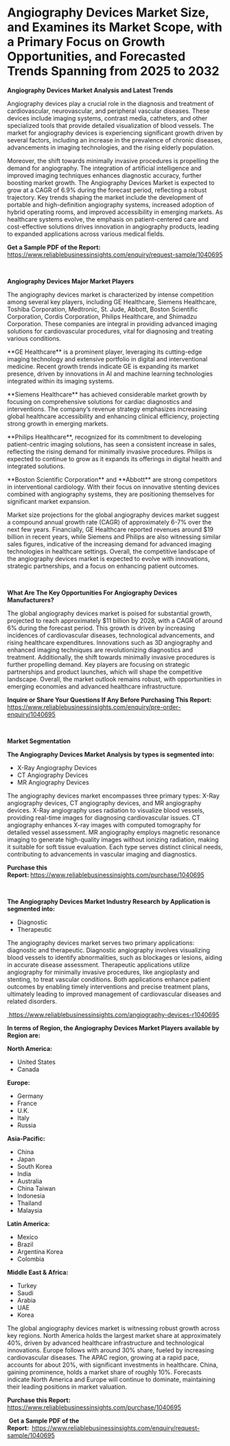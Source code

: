 <p><h1>Angiography Devices Market Size, and Examines its Market Scope, with a Primary Focus on Growth Opportunities, and Forecasted Trends Spanning from 2025 to 2032</h1></p><p><strong>Angiography Devices Market Analysis and Latest Trends</strong></p>
<p><p>Angiography devices play a crucial role in the diagnosis and treatment of cardiovascular, neurovascular, and peripheral vascular diseases. These devices include imaging systems, contrast media, catheters, and other specialized tools that provide detailed visualization of blood vessels. The market for angiography devices is experiencing significant growth driven by several factors, including an increase in the prevalence of chronic diseases, advancements in imaging technologies, and the rising elderly population. </p><p>Moreover, the shift towards minimally invasive procedures is propelling the demand for angiography. The integration of artificial intelligence and improved imaging techniques enhances diagnostic accuracy, further boosting market growth. The Angiography Devices Market is expected to grow at a CAGR of 6.9% during the forecast period, reflecting a robust trajectory. Key trends shaping the market include the development of portable and high-definition angiography systems, increased adoption of hybrid operating rooms, and improved accessibility in emerging markets. As healthcare systems evolve, the emphasis on patient-centered care and cost-effective solutions drives innovation in angiography products, leading to expanded applications across various medical fields.</p></p>
<p><strong>Get a Sample PDF of the Report:&nbsp;</strong> <a href="https://www.reliablebusinessinsights.com/enquiry/request-sample/1040695?utm_campaign=2840&utm_medium=2&utm_source=Github&utm_content=ia&utm_term=13042025&utm_id=angiography-devices">https://www.reliablebusinessinsights.com/enquiry/request-sample/1040695</a></p>
<p>&nbsp;</p>
<p><strong>Angiography Devices Major Market Players</strong></p>
<p><p>The angiography devices market is characterized by intense competition among several key players, including GE Healthcare, Siemens Healthcare, Toshiba Corporation, Medtronic, St. Jude, Abbott, Boston Scientific Corporation, Cordis Corporation, Philips Healthcare, and Shimadzu Corporation. These companies are integral in providing advanced imaging solutions for cardiovascular procedures, vital for diagnosing and treating various conditions.</p><p>**GE Healthcare** is a prominent player, leveraging its cutting-edge imaging technology and extensive portfolio in digital and interventional medicine. Recent growth trends indicate GE is expanding its market presence, driven by innovations in AI and machine learning technologies integrated within its imaging systems.</p><p>**Siemens Healthcare** has achieved considerable market growth by focusing on comprehensive solutions for cardiac diagnostics and interventions. The company’s revenue strategy emphasizes increasing global healthcare accessibility and enhancing clinical efficiency, projecting strong growth in emerging markets.</p><p>**Philips Healthcare**, recognized for its commitment to developing patient-centric imaging solutions, has seen a consistent increase in sales, reflecting the rising demand for minimally invasive procedures. Philips is expected to continue to grow as it expands its offerings in digital health and integrated solutions.</p><p>**Boston Scientific Corporation** and **Abbott** are strong competitors in interventional cardiology. With their focus on innovative stenting devices combined with angiography systems, they are positioning themselves for significant market expansion.</p><p>Market size projections for the global angiography devices market suggest a compound annual growth rate (CAGR) of approximately 6-7% over the next few years. Financially, GE Healthcare reported revenues around $19 billion in recent years, while Siemens and Philips are also witnessing similar sales figures, indicative of the increasing demand for advanced imaging technologies in healthcare settings. Overall, the competitive landscape of the angiography devices market is expected to evolve with innovations, strategic partnerships, and a focus on enhancing patient outcomes.</p></p>
<p>&nbsp;</p>
<p><strong>What Are The Key Opportunities For Angiography Devices Manufacturers?</strong></p>
<p><p>The global angiography devices market is poised for substantial growth, projected to reach approximately $11 billion by 2028, with a CAGR of around 6% during the forecast period. This growth is driven by increasing incidences of cardiovascular diseases, technological advancements, and rising healthcare expenditures. Innovations such as 3D angiography and enhanced imaging techniques are revolutionizing diagnostics and treatment. Additionally, the shift towards minimally invasive procedures is further propelling demand. Key players are focusing on strategic partnerships and product launches, which will shape the competitive landscape. Overall, the market outlook remains robust, with opportunities in emerging economies and advanced healthcare infrastructure.</p></p>
<p><strong>Inquire or Share Your Questions If Any Before Purchasing This Report:</strong> <a href="https://www.reliablebusinessinsights.com/enquiry/pre-order-enquiry/1040695?utm_campaign=2840&utm_medium=2&utm_source=Github&utm_content=ia&utm_term=13042025&utm_id=angiography-devices">https://www.reliablebusinessinsights.com/enquiry/pre-order-enquiry/1040695</a></p>
<p>&nbsp;</p>
<p><strong>Market Segmentation</strong></p>
<p><strong>The Angiography Devices Market Analysis by types is segmented into:</strong></p>
<p><ul><li>X-Ray Angiography Devices</li><li>CT Angiography Devices</li><li>MR Angiography Devices</li></ul></p>
<p><p>The angiography devices market encompasses three primary types: X-Ray angiography devices, CT angiography devices, and MR angiography devices. X-Ray angiography uses radiation to visualize blood vessels, providing real-time images for diagnosing cardiovascular issues. CT angiography enhances X-ray images with computed tomography for detailed vessel assessment. MR angiography employs magnetic resonance imaging to generate high-quality images without ionizing radiation, making it suitable for soft tissue evaluation. Each type serves distinct clinical needs, contributing to advancements in vascular imaging and diagnostics.</p></p>
<p><strong>Purchase this Report:&nbsp;</strong><a href="https://www.reliablebusinessinsights.com/purchase/1040695?utm_campaign=2840&utm_medium=2&utm_source=Github&utm_content=ia&utm_term=13042025&utm_id=angiography-devices">https://www.reliablebusinessinsights.com/purchase/1040695</a></p>
<p>&nbsp;</p>
<p><strong>The Angiography Devices Market Industry Research by Application is segmented into:</strong></p>
<p><ul><li>Diagnostic</li><li>Therapeutic</li></ul></p>
<p><p>The angiography devices market serves two primary applications: diagnostic and therapeutic. Diagnostic angiography involves visualizing blood vessels to identify abnormalities, such as blockages or lesions, aiding in accurate disease assessment. Therapeutic applications utilize angiography for minimally invasive procedures, like angioplasty and stenting, to treat vascular conditions. Both applications enhance patient outcomes by enabling timely interventions and precise treatment plans, ultimately leading to improved management of cardiovascular diseases and related disorders.</p></p>
<p><a href="https://www.reliablebusinessinsights.com/angiography-devices-r1040695?utm_campaign=2840&utm_medium=2&utm_source=Github&utm_content=ia&utm_term=13042025&utm_id=angiography-devices">&nbsp;https://www.reliablebusinessinsights.com/angiography-devices-r1040695</a></p>
<p><strong>In terms of Region, the Angiography Devices Market Players available by Region are:</strong></p>
<p>
    <p> <strong> North America: </strong>
        <ul>
            <li>United States</li>
            <li>Canada</li>
        </ul>
        </p> 
    <p> <strong> Europe: </strong>
        <ul>
            <li>Germany</li>
            <li>France</li>
            <li>U.K.</li>
            <li>Italy</li>
            <li>Russia</li>
        </ul>
        </p> 
    <p> <strong> Asia-Pacific: </strong>
        <ul>
            <li>China</li>
            <li>Japan</li>
            <li>South Korea</li>
            <li>India</li>
            <li>Australia</li>
            <li>China Taiwan</li>
            <li>Indonesia</li>
            <li>Thailand</li>
            <li>Malaysia</li>
        </ul>
        </p> 
    <p> <strong> Latin America: </strong>
        <ul>
            <li>Mexico</li>
            <li>Brazil</li>
            <li>Argentina Korea</li>
            <li>Colombia</li>
        </ul>
        </p> 
    <p> <strong> Middle East & Africa: </strong>
        <ul>
            <li>Turkey</li>
            <li>Saudi</li>
            <li>Arabia</li>
            <li>UAE</li>
            <li>Korea</li>
        </ul>
    </p>
    </p>
<p><p>The global angiography devices market is witnessing robust growth across key regions. North America holds the largest market share at approximately 40%, driven by advanced healthcare infrastructure and technological innovations. Europe follows with around 30% share, fueled by increasing cardiovascular diseases. The APAC region, growing at a rapid pace, accounts for about 20%, with significant investments in healthcare. China, gaining prominence, holds a market share of roughly 10%. Forecasts indicate North America and Europe will continue to dominate, maintaining their leading positions in market valuation.</p></p>
<p><strong>Purchase this Report: </strong><a href="https://www.reliablebusinessinsights.com/purchase/1040695?utm_campaign=2840&utm_medium=2&utm_source=Github&utm_content=ia&utm_term=13042025&utm_id=angiography-devices">https://www.reliablebusinessinsights.com/purchase/1040695</a></p>
<p>&nbsp;<strong>Get a Sample PDF of the Report:&nbsp;&nbsp;</strong><a href="https://www.reliablebusinessinsights.com/enquiry/request-sample/1040695?utm_campaign=2840&utm_medium=2&utm_source=Github&utm_content=ia&utm_term=13042025&utm_id=angiography-devices">https://www.reliablebusinessinsights.com/enquiry/request-sample/1040695</a></p>
<p><strong></strong></p>
<p><p></p><p></p><p></p></p>